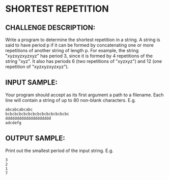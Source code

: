 SHORTEST REPETITION
===================

CHALLENGE DESCRIPTION:
----------------------


Write a program to determine the shortest repetition in a string. 
A string is said to have period p if it can be formed by concatenating one or more repetitions of another string of length p. For example, the string "xyzxyzxyzxyz" has period 3, since it is formed by 4 repetitions of the string "xyz". It also has periods 6 (two repetitions of "xyzxyz") and 12 (one repetition of "xyzxyzxyzxyz").

INPUT SAMPLE:
-------------

Your program should accept as its first argument a path to a filename. Each line will contain a string of up to 80 non-blank characters. E.g.

	abcabcabcabc
	bcbcbcbcbcbcbcbcbcbcbcbcbcbc
	dddddddddddddddddddd
	adcdefg

OUTPUT SAMPLE:
--------------

Print out the smallest period of the input string. E.g.

	3
	2
	1
	7